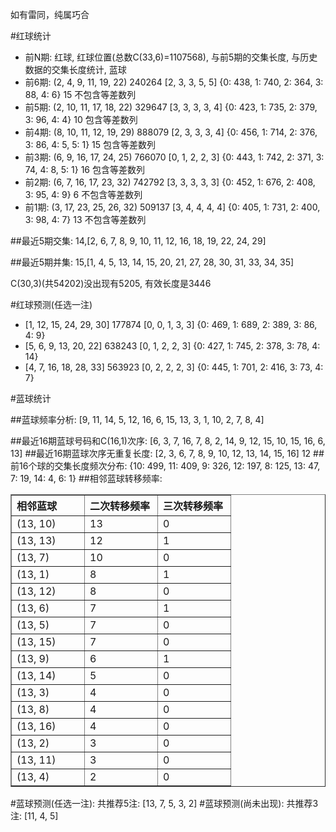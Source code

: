 <!-- 
.. title: 双色球2014050期(2014-05-06)数据分析报告
.. slug: slott-2014050-2014-05-06-report
.. date: 2014-05-07 08:00:00 UTC+08:00
.. tags: Lottery
.. link: 
.. description: 
.. type: text
-->

如有雷同，纯属巧合

<!-- TEASER_END-->

#红球统计

- 前N期: 红球, 红球位置(总数C(33,6)=1107568), 与前5期的交集长度, 与历史数据的交集长度统计, 蓝球
- 前6期: (2, 4, 9, 11, 19, 22) 240264 [2, 3, 3, 5, 5] {0: 438, 1: 740, 2: 364, 3: 88, 4: 6} 15 不包含等差数列
- 前5期: (2, 10, 11, 17, 18, 22) 329647 [3, 3, 3, 3, 4] {0: 423, 1: 735, 2: 379, 3: 96, 4: 4} 10 包含等差数列
- 前4期: (8, 10, 11, 12, 19, 29) 888079 [2, 3, 3, 3, 4] {0: 456, 1: 714, 2: 376, 3: 86, 4: 5, 5: 1} 15 包含等差数列
- 前3期: (6, 9, 16, 17, 24, 25) 766070 [0, 1, 2, 2, 3] {0: 443, 1: 742, 2: 371, 3: 74, 4: 8, 5: 1} 16 包含等差数列
- 前2期: (6, 7, 16, 17, 23, 32) 742792 [3, 3, 3, 3, 3] {0: 452, 1: 676, 2: 408, 3: 95, 4: 9} 6 不包含等差数列
- 前1期: (3, 17, 23, 25, 26, 32) 509137 [3, 4, 4, 4, 4] {0: 405, 1: 731, 2: 400, 3: 98, 4: 7} 13 不包含等差数列

##最近5期交集:
14,[2, 6, 7, 8, 9, 10, 11, 12, 16, 18, 19, 22, 24, 29]

##最近5期并集:
15,[1, 4, 5, 13, 14, 15, 20, 21, 27, 28, 30, 31, 33, 34, 35]

C(30,3)(共54202)没出现有5205, 
有效长度是3446

#红球预测(任选一注)

- [1, 12, 15, 24, 29, 30] 177874 [0, 0, 1, 3, 3] {0: 469, 1: 689, 2: 389, 3: 86, 4: 9}
- [5, 6, 9, 13, 20, 22] 638243 [0, 1, 2, 2, 3] {0: 427, 1: 745, 2: 378, 3: 78, 4: 14}
- [4, 7, 16, 18, 28, 33] 563923 [0, 2, 2, 2, 3] {0: 445, 1: 701, 2: 416, 3: 73, 4: 7}

#蓝球统计

##蓝球频率分析:
[9, 11, 14, 5, 12, 16, 6, 15, 13, 3, 1, 10, 2, 7, 8, 4]

##最近16期蓝球号码和C(16,1)次序:
[6, 3, 7, 16, 7, 8, 2, 14, 9, 12, 15, 10, 15, 16, 6, 13]
##最近16期蓝球次序无重复长度:
[2, 3, 6, 7, 8, 9, 10, 12, 13, 14, 15, 16] 12
##前16个球的交集长度频次分布:
{10: 499, 11: 409, 9: 326, 12: 197, 8: 125, 13: 47, 7: 19, 14: 4, 6: 1}
##相邻蓝球转移频率:
<table border="1" class="table table-striped dataframe">
  <thead>
    <tr style="text-align: left;">
      <th style="min-width: 100px;">相邻蓝球</th>
      <th style="min-width: 100px;">二次转移频率</th>
      <th style="min-width: 100px;">三次转移频率</th>
    </tr>
  </thead>
  <tbody>
    <tr>
      <td> (13, 10)</td>
      <td> 13</td>
      <td> 0</td>
    </tr>
    <tr>
      <td> (13, 13)</td>
      <td> 12</td>
      <td> 1</td>
    </tr>
    <tr>
      <td>  (13, 7)</td>
      <td> 10</td>
      <td> 0</td>
    </tr>
    <tr>
      <td>  (13, 1)</td>
      <td>  8</td>
      <td> 1</td>
    </tr>
    <tr>
      <td> (13, 12)</td>
      <td>  8</td>
      <td> 0</td>
    </tr>
    <tr>
      <td>  (13, 6)</td>
      <td>  7</td>
      <td> 1</td>
    </tr>
    <tr>
      <td>  (13, 5)</td>
      <td>  7</td>
      <td> 0</td>
    </tr>
    <tr>
      <td> (13, 15)</td>
      <td>  7</td>
      <td> 0</td>
    </tr>
    <tr>
      <td>  (13, 9)</td>
      <td>  6</td>
      <td> 1</td>
    </tr>
    <tr>
      <td> (13, 14)</td>
      <td>  5</td>
      <td> 0</td>
    </tr>
    <tr>
      <td>  (13, 3)</td>
      <td>  4</td>
      <td> 0</td>
    </tr>
    <tr>
      <td>  (13, 8)</td>
      <td>  4</td>
      <td> 0</td>
    </tr>
    <tr>
      <td> (13, 16)</td>
      <td>  4</td>
      <td> 0</td>
    </tr>
    <tr>
      <td>  (13, 2)</td>
      <td>  3</td>
      <td> 0</td>
    </tr>
    <tr>
      <td> (13, 11)</td>
      <td>  3</td>
      <td> 0</td>
    </tr>
    <tr>
      <td>  (13, 4)</td>
      <td>  2</td>
      <td> 0</td>
    </tr>
  </tbody>
</table>
#蓝球预测(任选一注):
共推荐5注: [13, 7, 5, 3, 2]
#蓝球预测(尚未出现):
共推荐3注: [11, 4, 5]

